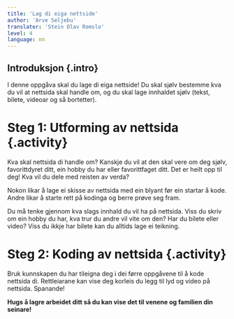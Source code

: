 ```yaml
---
title: 'Lag di eiga nettside'
author: 'Arve Seljebu'
translator: 'Stein Olav Romslo'
level: 4
language: nn
---
```


## Introduksjon {.intro}

I denne oppgåva skal du lage di eiga nettside! Du skal sjølv bestemme kva du vil
at nettsida skal handle om, og du skal lage innhaldet sjølv (tekst, bilete,
videoar og så bortetter).


# Steg 1: Utforming av nettsida {.activity}

Kva skal nettsida di handle om? Kanskje du vil at den skal vere om deg sjølv,
favorittdyret ditt, ein hobby du har eller favorittfaget ditt. Det er heilt opp
til deg! Kva vil du dele med reisten av verda?

Nokon likar å lage ei skisse av nettsida med ein blyant før ein startar å kode.
Andre likar å starte rett på kodinga og berre prøve seg fram.

Du må tenke gjennom kva slags innhald du vil ha på nettsida. Viss du skriv om
ein hobby du har, kva trur du andre vil vite om den? Har du bilete eller video?
Viss du ikkje har bilete kan du alltids lage ei teikning.


# Steg 2: Koding av nettsida {.activity}

Bruk kunnskapen du har tileigna deg i dei førre oppgåvene til å kode nettsida
di. Rettleiarane kan vise deg korleis du legg til lyd og video på nettsida.
Spanande!

__Hugs å lagre arbeidet ditt så du kan vise det til venene og familien din
seinare!__
